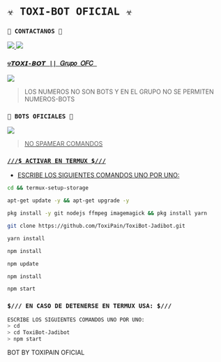 # `☣️ TOXI-BOT OFICIAL ☣️`

### `👤 CONTACTANOS 👤`
<a href="http://wa.me/50557418454" target="blank"><img src="https://img.shields.io/badge/TOXI_PAIN_CREADOR-25D366?style=for-the-badge&logo=whatsapp&logoColor=white" />
<a href="http://wa.me/50585424403" target="blank"><img src="https://img.shields.io/badge/DEGO_COLABORADOR-25D366?style=for-the-badge&logo=whatsapp&logoColor=white" />

### `☢️𝙏𝙊𝙓𝙄-𝘽𝙊𝙏 || 𝐺𝑟𝑢𝑝𝑜 𝑂𝐹𝐶 `

<a href="https://chat.whatsapp.com/L2PCWj8QQQ6HPZvmR7izIT" target="blank"><img src="https://img.shields.io/badge/GRUPO_DE_SOPORTE-25D366?style=for-the-badge&logo=whatsapp&logoColor=white" />
</a>
> LOS NUMEROS NO SON BOTS Y EN EL GRUPO NO SE PERMITEN NUMEROS-BOTS

### `🔰 BOTS OFICIALES 🔰`

<a href="https://api.whatsapp.com/send/?phone=5219993404349&text&type=phone_number&app_absent=0" target="blank"><img src="https://img.shields.io/badge/BOT-OFICIAL.1-25D366?style=for-the-badge&logo=whatsapp&logoColor=white" />

 > NO SPAMEAR COMANDOS
  

### `///$ ACTIVAR EN TERMUX $///` 
- ESCRIBE LOS SIGUIENTES COMANDOS UNO POR UNO:
```bash
cd && termux-setup-storage
```

```bash
apt-get update -y && apt-get upgrade -y
```

```bash
pkg install -y git nodejs ffmpeg imagemagick && pkg install yarn
```

```bash
git clone https://github.com/ToxiPain/ToxiBot-Jadibot.git
```

```bash
yarn install
```

```bash
npm install
```

```bash
npm update
```

```bash
npm install
```

```bash
npm start
```

### `$/// EN CASO DE DETENERSE EN TERMUX USA: $///`
```bash
ESCRIBE LOS SIGUIENTES COMANDOS UNO POR UNO:
> cd 
> cd ToxiBot-Jadibot
> npm start
```

BOT BY TOXIPAIN OFICIAL 

